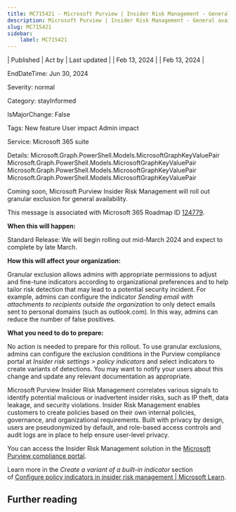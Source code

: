 ```yaml
---
title: MC715421 - Microsoft Purview | Insider Risk Management - General availability of granular exclusion
description: Microsoft Purview | Insider Risk Management - General availability of granular exclusion
slug: MC715421
sidebar:
    label: MC715421
---
```


| Published | Act by | Last updated |
| Feb 13, 2024 |  | Feb 13, 2024 |

EndDateTime: Jun 30, 2024

Severity: normal

Category: stayInformed

IsMajorChange: False

Tags: New feature User impact Admin impact

Service: Microsoft 365 suite

Details: Microsoft.Graph.PowerShell.Models.MicrosoftGraphKeyValuePair Microsoft.Graph.PowerShell.Models.MicrosoftGraphKeyValuePair Microsoft.Graph.PowerShell.Models.MicrosoftGraphKeyValuePair Microsoft.Graph.PowerShell.Models.MicrosoftGraphKeyValuePair

<p>Coming soon, Microsoft Purview Insider Risk Management will roll out granular exclusion for general availability.</p>
<p>This message is associated with Microsoft 365 Roadmap ID <a href="https://www.microsoft.com/microsoft-365/roadmap?filters=&amp;searchterms=124779" target="_blank">124779</a>.</p>
<p><b>When this will happen:</b></p>

<p>Standard Release: We will begin rolling out mid-March 2024 and expect to complete by late March.&nbsp;<br></p>

<p><b>How this will affect your organization:</b></p>

<p>Granular exclusion allows admins with appropriate permissions to adjust and fine-tune indicators according to organizational preferences and to help tailor risk detection that may lead to a potential security incident. For example, admins can configure the indicator <i>Sending email with attachments to recipients outside the organization</i> to only detect emails sent to personal domains (such as outlook.com). In this way, admins can reduce the number of false positives.</p>
<p><b>What you need to do to prepare:</b></p>
<p>No action is needed to prepare for this rollout. To use granular exclusions, admins can configure the exclusion conditions in the Purview compliance portal at <i>Insider risk settings &gt; policy indicators</i> and select indicators to create variants of detections. You may want to notify your users about this change and update any relevant documentation as appropriate.</p><p>Microsoft Purview Insider Risk Management correlates various signals to identify potential malicious or inadvertent insider risks, such as IP theft, data leakage, and security violations. Insider Risk Management enables customers to create policies based on their own internal policies, governance, and organizational requirements. Built with privacy by design, users are pseudonymized by default, and role-based access controls and audit logs are in place to help ensure user-level privacy.</p><p>You can access the Insider Risk Management solution in the <a href="https://purview.microsoft.com/compliance" target="_blank">Microsoft Purview compliance portal</a>.</p><p> 
</p><p>Learn more in the <i>Create a variant of a built-in indicator</i> section of&nbsp;<a href="https://learn.microsoft.com/purview/insider-risk-management-settings-policy-indicators#create-a-variant-of-a-built-in-indicator" target="_blank">Configure policy indicators in insider risk management | Microsoft Learn</a>.</p>

## Further reading
